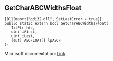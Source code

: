 ## GetCharABCWidthsFloat

```
[DllImport("gdi32.dll", SetLastError = true)]
public static extern bool GetCharABCWidthsFloat(
   IntPtr hdc,
   uint iFirst,
   uint iLast,
   [Out] ABCFLOAT[] lpABCF
);
```

Microsoft documentation: [Link](https://docs.microsoft.com/en-us/windows/win32/api/wingdi/nf-wingdi-getcharabcwidthsfloata)
